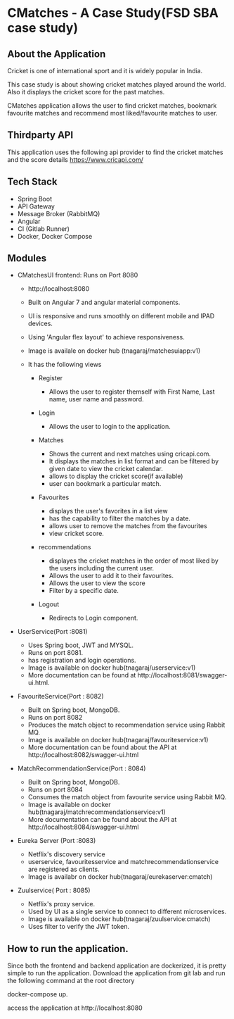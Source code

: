 # CMatches - A Case Study(FSD SBA case study)

## About the Application

Cricket is one of international sport and it is widely popular in India.
 
This case study is about showing cricket matches played around the world. Also it displays the cricket score for the past matches.

CMatches application allows the user to find cricket matches, bookmark favourite matches and recommend most liked/favourite matches to user.

## Thirdparty API
This application uses the following api provider to find the cricket matches and the score details
https://www.cricapi.com/


## Tech Stack

- Spring Boot
- API Gateway
- Message Broker (RabbitMQ)
- Angular
- CI (Gitlab Runner)
- Docker, Docker Compose

## Modules

- CMatchesUI frontend: Runs on Port 8080
    
    - http://localhost:8080
    - Built on Angular 7 and angular material components.
    - UI is responsive and runs smoothly on different mobile and IPAD devices. 
    - Using 'Angular flex layout' to achieve responsiveness.
    - Image is availale on docker hub (tnagaraj/matchesuiapp:v1)
    - It has the following views 
    
        - Register 
            - Allows the user to register themself with First Name, Last name, user name and password.
    
        - Login 
            - Allows the user to login to the application.
    
        - Matches 
            - Shows the current and next matches using cricapi.com. 
            - It displays the matches in list format and can be filtered by given date to view the cricket calendar. 
            - allows to display the cricket score(if available) 
            - user can bookmark a particular match.
            
        - Favourites 
            - displays the user's favorites in a list view 
            - has the capability to filter the matches by a date. 
            - allows user to remove the matches from the favourites
            - view cricket score.
            
        - recommendations
            - displayes the cricket matches in the order of most liked by the users including the current user. 
            - Allows the user to add it to their favourites.
            - Allows the user to view the score
            - Filter by a specific date.
            
        - Logout
            - Redirects to Login component.
            
     

- UserService(Port :8081)

    - Uses Spring boot, JWT and MYSQL.
    - Runs on port 8081.
    - has registration and login operations.
    - Image is available on docker hub(tnagaraj/userservice:v1)
    - More documentation can be found at 
        http://localhost:8081/swagger-ui.html.


- FavouriteService(Port : 8082)

    - Built on Spring boot, MongoDB. 
    - Runs on port 8082
    - Produces the match object to recommendation service using Rabbit MQ.
    - Image is available on docker hub(tnagaraj/favouriteservice:v1)
    - More documentation can be found about the API at
        http://localhost:8082/swagger-ui.html
        
  

- MatchRecommendationService(Port : 8084)

    - Built on Spring boot, MongoDB. 
    - Runs on port 8084
    - Consumes the match object from favourite service using Rabbit MQ.
    - Image is available on docker hub(tnagaraj/matchrecommendationservice:v1)
    - More documentation can be found about the API at
        http://localhost:8084/swagger-ui.html
    
- Eureka Server (Port :8083)

    - Netflix's discovery service
    - userservice, favouritesservice and matchrecommendationservice are registered as clients.
    - Image is availabr on docker hub(tnagaraj/eurekaserver:cmatch)

- Zuulservice( Port : 8085)

    - Netflix's proxy service.
    - Used by UI as a single service to connect to different microservices.
    - Image is available on docker hub(tnagaraj/zuulservice:cmatch)
    - Uses filter to verify the JWT token.
    
    
## How to run the application.
Since both the frontend and backend application are dockerized, it is pretty simple to run the application.
Download the application from git lab and run the following command at the root directory

docker-compose up.

access the application at 
http://localhost:8080


